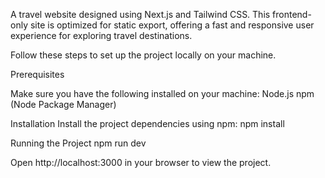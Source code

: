 A travel website designed using Next.js and Tailwind CSS. This frontend-only site is optimized for static export, offering a fast and responsive user experience for exploring travel destinations.

Follow these steps to set up the project locally on your machine.

Prerequisites

Make sure you have the following installed on your machine:
Node.js
npm (Node Package Manager)

Installation
Install the project dependencies using npm:
npm install

Running the Project
npm run dev

Open http://localhost:3000 in your browser to view the project.